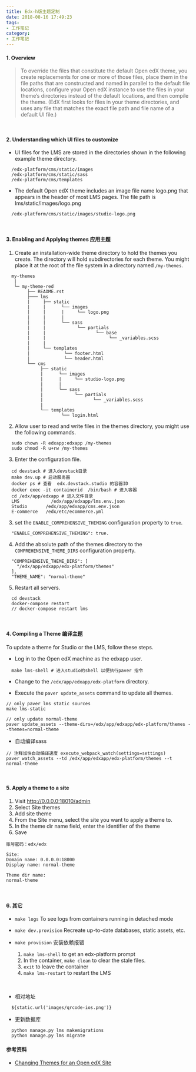 ```yaml
---
title: Edx-h版主题定制
date: 2018-08-16 17:49:23
tags:
- 工作笔记
category:
- 工作笔记
---
```


#### 1. Overview
> To override the files that constitute the default Open edX theme, you create replacements for one or more of those files, place them in the file paths that are constructed and named in parallel to the default file locations, configure your Open edX instance to use the files in your theme’s directories instead of the default locations, and then compile the theme.
(EdX first looks for files in your theme directories, and uses any file that matches the exact file path and file name of a default UI file.)

<br>

#### 2. Understanding which UI files to customize 
- UI files for the LMS are stored in the directories shown in the following example theme directory.
```
  /edx-platform/cms/static/images
  /edx-platform/cms/static/sass
  /edx-platform/cms/templates
```

- The default Open edX theme includes an image file name logo.png that appears in the header of most LMS pages. The file path is lms/static/images/logo.png
```
  /edx-platform/cms/static/images/studio-logo.png
```
<br>

#### 3. Enabling and Applying themes 应用主题
1. Create an installation-wide theme directory to hold the themes you create. The directory will hold subdirectories for each theme. You might place it at the root of the file system in a directory named `/my-themes`.
```
  my-themes
   |
   └─ my-theme-red
        ├── README.rst
        ├─── lms
        |     ├── static
        |     |      └── images
        |     |      |     └── logo.png
        |     |      |
        |     |      └── sass
        |     |            └── partials
        |     |                   └── base
        |     |                        └── _variables.scss
        |     |
        |     └── templates
        |             └── footer.html
        |             └── header.html
        └── cms
             ├── static
             |      └── images
             |      |     └── studio-logo.png
             |      |
             |      └── sass
             |            └── partials
             |                   └── _variables.scss
             |
             └── templates
                     └── login.html
```

2. Allow user to read and write files in the themes directory, you might use the following commands.
```
  sudo chown -R edxapp:edxapp /my-themes
  sudo chmod -R u+rw /my-themes
```

3. Enter the configuration file.
```
  cd devstack # 进入devstack目录
  make dev.up # 启动服务器
  docker ps # 查看  edx.devstack.studio 的容器ID
  docker exec -it containerid  /bin/bash # 进入容器
  cd /edx/app/edxapp # 进入文件目录
  LMS	         /edx/app/edxapp/lms.env.json
  Studio       /edx/app/edxapp/cms.env.json
  E-commerce   /edx/etc/ecommerce.yml
```

3. set the `ENABLE_COMPREHENSIVE_THEMING` configuration property to `true`.
```
  "ENABLE_COMPREHENSIVE_THEMING": true.
```

4. Add the absolute path of the themes directory to the `COMPREHENSIVE_THEME_DIRS` configuration property.
```
  "COMPREHENSIVE_THEME_DIRS": [
    "/edx/app/edxapp/edx-platform/themes"
  ],
  "THEME_NAME": "normal-theme"
```

5. Restart all servers.
```
  cd devstack 
  docker-compose restart
  // docker-compose restart lms
```
<br>

#### 4. Compiling a Theme 编译主题
To update a theme for Studio or the LMS, follow these steps.
- Log in to the Open edX machine as the edxapp user.
```
  make lms-shell # 进入studio的shell 以便执行paver 指令
```
- Change to the `/edx/app/edxapp/edx-platform` directory.

- Execute the `paver update_assets` command to update all themes.
```
// only paver lms static sources 
make lms-static

// only update normal-theme 
paver update_assets --theme-dirs=/edx/app/edxapp/edx-platform/themes --themes=normal-theme
```
- 自动编译sass
```
// 注释加快自动编译速度 execute_webpack_watch(settings=settings)
paver watch_assets --td /edx/app/edxapp/edx-platform/themes --t normal-theme
```
<br>

#### 5. Apply a theme to a site
1. Visit http://0.0.0.0:18010/admin
2. Select Site themes
3. Add site theme
4. From the Site menu, select the site you want to apply a theme to.
5. In the theme dir name field, enter the identifier of the theme
6. Save
```
账号密码：edx/edx

Site:
Domain name: 0.0.0.0:18000
Display name: normal-theme

Theme dir name:
normal-theme
```
<br>

#### 6. 其它
- `make logs`
To see logs from containers running in detached mode

- `make dev.provision`
Recreate up-to-date databases, static assets, etc.

- `make provision` 安装依赖报错
  1. `make lms-shell` to get an edx-platform prompt
  2. In the container, `make clean` to clear the stale files.
  3. `exit` to leave the container
  4. `make lms-restart` to restart the LMS

<br>

- 相对地址
```
  ${static.url('images/qrcode-ios.png')}
```

- 更新数据库
```
  python manage.py lms makemigrations
  python manage.py lms migrate
```

#### 参考资料
- [Changing Themes for an Open edX Site](https://edx.readthedocs.io/projects/edx-installing-configuring-and-running/en/latest/configuration/changing_appearance/theming/index.html)